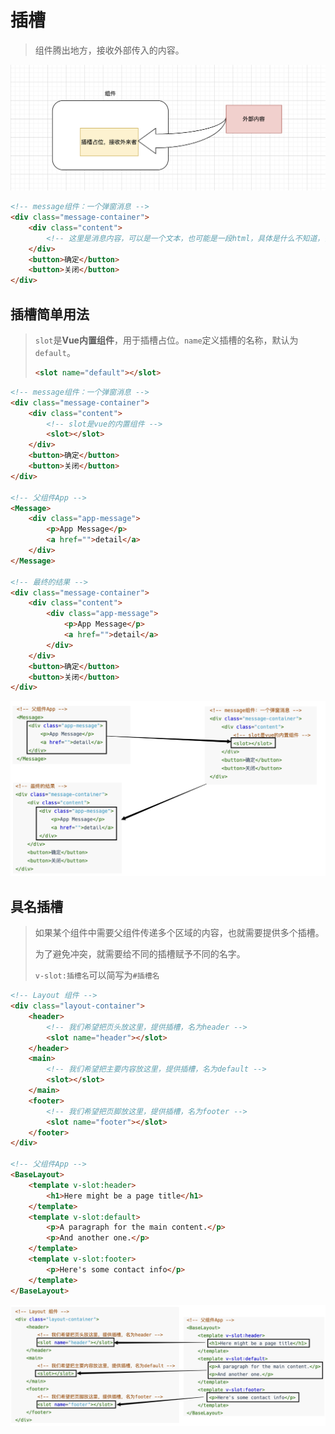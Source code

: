 # 插槽

> 组件腾出地方，接收外部传入的内容。

<img src="./assets/images/slot-intro.webp" alt="slot-intro" style="zoom:50%;" />

```html
<!-- message组件：一个弹窗消息 -->
<div class="message-container">
    <div class="content">
        <!-- 这里是消息内容，可以是一个文本，也可能是一段html，具体是什么不知道，需要父组件指定 -->
    </div>
    <button>确定</button>
    <button>关闭</button>
</div>
```

## 插槽简单用法

>`slot`是**Vue内置组件**，用于插槽占位。`name`定义插槽的名称，默认为`default`。
>
>```html
><slot name="default"></slot>
>```

```html
<!-- message组件：一个弹窗消息 -->
<div class="message-container">
    <div class="content">
        <!-- slot是vue的内置组件 -->
        <slot></slot>
    </div>
    <button>确定</button>
    <button>关闭</button>
</div>

<!-- 父组件App -->
<Message>
    <div class="app-message">
        <p>App Message</p>
        <a href="">detail</a>
    </div>
</Message>

<!-- 最终的结果 -->
<div class="message-container">
    <div class="content">
        <div class="app-message">
            <p>App Message</p>
            <a href="">detail</a>
        </div>
    </div>
    <button>确定</button>
    <button>关闭</button>
</div>
```

![slot-message](./assets/images/slot-message.webp)





## 具名插槽

> 如果某个组件中需要父组件传递多个区域的内容，也就需要提供多个插槽。
>
> 为了避免冲突，就需要给不同的插槽赋予不同的名字。
>
> `v-slot:插槽名`可以简写为`#插槽名`

```html
<!-- Layout 组件 -->
<div class="layout-container">
    <header>
        <!-- 我们希望把页头放这里，提供插槽，名为header -->
        <slot name="header"></slot>
    </header>
    <main>
        <!-- 我们希望把主要内容放这里，提供插槽，名为default -->
        <slot></slot>
    </main>
    <footer>
        <!-- 我们希望把页脚放这里，提供插槽，名为footer -->
        <slot name="footer"></slot>
    </footer>
</div>

<!-- 父组件App -->
<BaseLayout>
    <template v-slot:header>
        <h1>Here might be a page title</h1>
    </template>
    <template v-slot:default>
        <p>A paragraph for the main content.</p>
        <p>And another one.</p>
    </template>
    <template v-slot:footer>
        <p>Here's some contact info</p>
    </template>
</BaseLayout>
```

![slot-layout](./assets/images/slot-layout.webp)



























